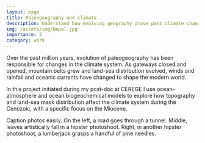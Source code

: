 ```yaml
---
layout: page
title: Paleogeography and climate
description: Understand how evolving geography drove past climate changes 
img: /assets/img/Nepal.jpg
importance: 2
category: work
---
```


Over the past million years, evolution of paleogeography has been responsible for changes in the climate system. As gateways closed and opened, mountain belts grew and land-sea distribution evolved, winds and rainfall and oceanic currents have changed to shape the modern world. 

In this project initiated during my post-doc at CEREGE I use ocean-atmosphere and ocean biogeochemical models to explore how topography and land-sea mask distribution affect the climate system during the Cenozoic, with a specific focus on the Miocene. 

<div class="row">
    <div class="col-sm-2 mt-3 mt-md-0">
        <img class="img-fluid rounded z-depth-0.5" src="{{ '/assets/pdf/Topo20Maforai.pdf' | relative_url }}" alt="" title="example image"/>
    </div>
    <div class="col-sm-2 mt-3 mt-md-0">
        <img class="img-fluid rounded z-depth-0.5" src="{{ '/assets/pdf/Topo10Maforai.pdf' | relative_url }}" alt="" title="example image"/>
    </div>
</div>
<div class="caption">
    Caption photos easily. On the left, a road goes through a tunnel. Middle, leaves artistically fall in a hipster photoshoot. Right, in another hipster photoshoot, a lumberjack grasps a handful of pine needles.
</div>
